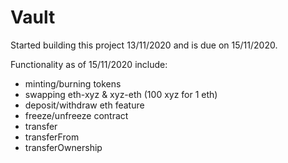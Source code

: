 # Vault
Started building this project 13/11/2020 and is due on 15/11/2020.

Functionality as of 15/11/2020 include: 
- minting/burning tokens
- swapping eth-xyz & xyz-eth (100 xyz for 1 eth)
- deposit/withdraw eth feature
- freeze/unfreeze contract
- transfer
- transferFrom
- transferOwnership
